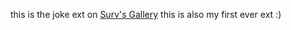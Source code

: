 this is the joke ext on [Surv's Gallery](https://surv.is-a.dev/gallery/?baq)
this is also my first ever ext :)
